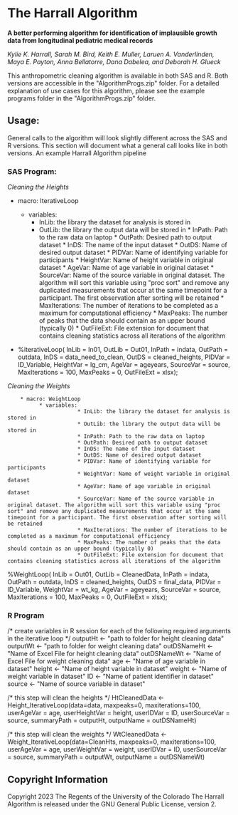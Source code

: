 # The Harrall Algorithm

**A better performing algorithm for identification of implausible growth data from longitudinal pediatric medical records**

*Kylie K. Harrall, Sarah M. Bird, Keith E. Muller, Laruen A. Vanderlinden, Maya E. Payton, Anna Bellatorre, Dana Dabelea, and Deborah H. Glueck*

This anthropometric cleaning algorithm is available in both SAS and R. Both versions are accessible in the "AlgorithmProgs.zip" folder. For a detailed explanation of use cases for this algorithm, please see the example programs folder in the "AlgorithmProgs.zip" folder.


## Usage:

General calls to the algorithm will look slightly different across the SAS and R versions. This section will document what a general call looks like in both versions. An example Harrall Algorithm pipeline

### SAS Program:

*Cleaning the Heights*

* macro: IterativeLoop
    * variables: 
        * InLib: the library the dataset for analysis is stored in
        * OutLib: the library the output data will be stored in
              * InPath: Path to the raw data on laptop
              * OutPath: Desired path to output dataset
              * InDS: The name of the input dataset
              * OutDS: Name of desired output dataset
              * PIDVar: Name of identifying variable for participants
              * HeightVar: Name of height variable in original dataset
              * AgeVar: Name of age variable in original dataset
              * SourceVar: Name of the source variable in original dataset. The algorithm will sort this variable using "proc sort" and remove any duplicated measurements that occur at the same timepoint for a participant. The first observation after sorting will be retained
              * MaxIterations: The number of iterations to be completed as a maximum for computational efficiency
              * MaxPeaks: The number of peaks that the data should contain as an upper bound (typically 0)
              * OutFileExt: File extension for document that contains cleaning statistics across all iterations of the algorithm

* %iterativeLoop( InLib         = In01,
                 OutLib        = Out01,
                 InPath        = indata,
                 OutPath       = outdata,
                 InDS          = data_need_to_clean,
                 OutDS         = cleaned_heights,
                 PIDVar        = ID_Variable,
                 HeightVar     = lg_cm,
                 AgeVar        = ageyears,
                 SourceVar     = source,
                 MaxIterations = 100,
                 MaxPeaks      = 0,
                 OutFileExt    = xlsx);



*Cleaning the Weights*

        * macro: WeightLoop
              * variables: 
                          * InLib: the library the dataset for analysis is stored in
                          * OutLib: the library the output data will be stored in
                          * InPath: Path to the raw data on laptop
                          * OutPath: Desired path to output dataset
                          * InDS: The name of the input dataset
                          * OutDS: Name of desired output dataset
                          * PIDVar: Name of identifying variable for participants
                          * WeightVar: Name of weight variable in original dataset
                          * AgeVar: Name of age variable in original dataset
                          * SourceVar: Name of the source variable in original dataset. The algorithm will sort this variable using "proc sort" and remove any duplicated measurements that occur at the same timepoint for a participant. The first observation after sorting will be retained
                          * MaxIterations: The number of iterations to be completed as a maximum for computational efficiency
                          * MaxPeaks: The number of peaks that the data should contain as an upper bound (typically 0)
                          * OutFileExt: File extension for document that contains cleaning statistics across all iterations of the algorithm
%WeightLoop( InLib            = Out01,
                OutLib        = CleanedData,
                InPath        = indata,
                OutPath       = outdata,
                InDS          = cleaned_heights,
                OutDS         = final_data,
                PIDVar        = ID_Variable,
                WeightVar     = wt_kg,
                AgeVar        = ageyears,
                SourceVar     = source,
                MaxIterations = 100,
                MaxPeaks      = 0,
                OutFileExt    = xlsx);               


### R Program

/* create variables in R session for each of the following required arguments in 
        the iterative loop */
outputHt    <- "path to folder for height cleaning data"
outputWt    <- "path to folder for weight cleaning data"
outDSNameHt <- "Name of Excel File for height cleaning data"
outDSNameWt <- "Name of Excel File for weight cleaning data"
age         <- "Name of age variable in dataset"
height      <- "Name of height variable in dataset"
weight      <- "Name of weight variable in dataset"
ID          <- "Name of patient identifier in dataset"
source      <- "Name of source variable in dataset"

/* this step will clean the heights */
HtCleanedData <- Height_IterativeLoop(data=data, maxpeaks=0, maxiterations=100,
                                      userAgeVar = age, userHeightVar = height, 
                                      userIDVar = ID, userSourceVar = source,
                                      summaryPath = outputHt, outputName = outDSNameHt)

/* this step will clean the weights */
WtCleanedData <- Weight_IterativeLoop(data=CleanHts, maxpeaks=0, maxiterations=100,
                                      userAgeVar = age, userWeightVar = weight, 
                                      userIDVar = ID, userSourceVar = source,
                                      summaryPath = outputWt, outputName = outDSNameWt)






## Copyright Information 
Copyright 2023 The Regents of the University of the Colorado
The Harrall Algorithm is released under the GNU General Public License, version 2.




